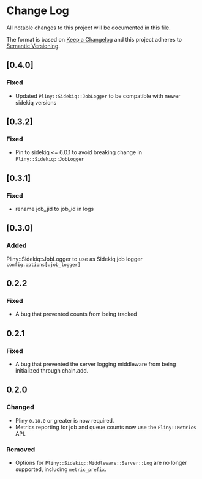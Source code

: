 # Change Log
All notable changes to this project will be documented in this file.

The format is based on [Keep a Changelog](https://keepachangelog.com/)
and this project adheres to [Semantic Versioning](http://semver.org/).

## [0.4.0]
### Fixed
- Updated `Pliny::Sidekiq::JobLogger` to be compatible with newer sidekiq versions

## [0.3.2]
### Fixed
- Pin to sidekiq <= 6.0.1  to avoid breaking change in `Pliny::Sidekiq::JobLogger`

## [0.3.1]
### Fixed
- rename job_jid to job_id in logs

## [0.3.0]
### Added
  Pliny::Sidekiq::JobLogger to use as Sidekiq job logger `config.options[:job_logger]`

## 0.2.2

### Fixed

- A bug that prevented counts from being tracked

## 0.2.1

### Fixed
- A bug that prevented the server logging middleware from being initialized
  through chain.add.

## 0.2.0

### Changed
- Pliny `0.18.0` or greater is now required.
- Metrics reporting for job and queue counts now use the `Pliny::Metrics` API.

### Removed
- Options for `Pliny::Sidekiq::Middleware::Server::Log` are no longer
  supported, including `metric_prefix`.
